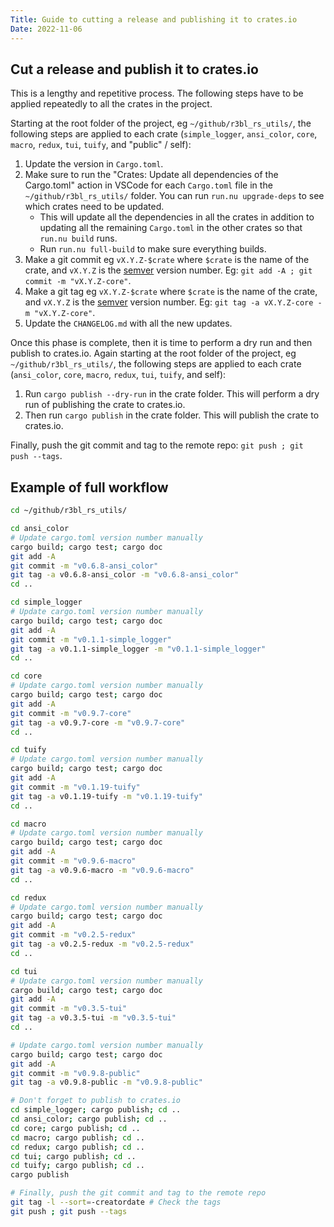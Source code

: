 ```yaml
---
Title: Guide to cutting a release and publishing it to crates.io
Date: 2022-11-06
---
```


## Cut a release and publish it to crates.io

This is a lengthy and repetitive process. The following steps have to be applied repeatedly to all
the crates in the project.

Starting at the root folder of the project, eg `~/github/r3bl_rs_utils/`, the following steps are
applied to each crate (`simple_logger`, `ansi_color`, `core`, `macro`, `redux`, `tui`, `tuify`, and
"public" / self):

1. Update the version in `Cargo.toml`.
2. Make sure to run the "Crates: Update all dependencies of the Cargo.toml" action in VSCode for
   each `Cargo.toml` file in the `~/github/r3bl_rs_utils/` folder. You can run `run.nu upgrade-deps`
   to see which crates need to be updated.
   - This will update all the dependencies in all the crates in addition to updating all the
     remaining `Cargo.toml` in the other crates so that `run.nu build` runs.
   - Run `run.nu full-build` to make sure everything builds.
3. Make a git commit eg `vX.Y.Z-$crate` where `$crate` is the name of the crate, and `vX.Y.Z` is the
   [semver](https://semver.org/) version number. Eg: `git add -A ; git commit -m "vX.Y.Z-core"`.
4. Make a git tag eg `vX.Y.Z-$crate` where `$crate` is the name of the crate, and `vX.Y.Z` is the
   [semver](https://semver.org/) version number. Eg: `git tag -a vX.Y.Z-core -m "vX.Y.Z-core"`.
5. Update the `CHANGELOG.md` with all the new updates.

Once this phase is complete, then it is time to perform a dry run and then publish to crates.io.
Again starting at the root folder of the project, eg `~/github/r3bl_rs_utils/`, the following steps
are applied to each crate (`ansi_color`, `core`, `macro`, `redux`, `tui`, `tuify`, and self):

1. Run `cargo publish --dry-run` in the crate folder. This will perform a dry run of publishing the
   crate to crates.io.
2. Then run `cargo publish` in the crate folder. This will publish the crate to crates.io.

Finally, push the git commit and tag to the remote repo: `git push ; git push --tags`.

## Example of full workflow

```sh
cd ~/github/r3bl_rs_utils/

cd ansi_color
# Update cargo.toml version number manually
cargo build; cargo test; cargo doc
git add -A
git commit -m "v0.6.8-ansi_color"
git tag -a v0.6.8-ansi_color -m "v0.6.8-ansi_color"
cd ..

cd simple_logger
# Update cargo.toml version number manually
cargo build; cargo test; cargo doc
git add -A
git commit -m "v0.1.1-simple_logger"
git tag -a v0.1.1-simple_logger -m "v0.1.1-simple_logger"
cd ..

cd core
# Update cargo.toml version number manually
cargo build; cargo test; cargo doc
git add -A
git commit -m "v0.9.7-core"
git tag -a v0.9.7-core -m "v0.9.7-core"
cd ..

cd tuify
# Update cargo.toml version number manually
cargo build; cargo test; cargo doc
git add -A
git commit -m "v0.1.19-tuify"
git tag -a v0.1.19-tuify -m "v0.1.19-tuify"
cd ..

cd macro
# Update cargo.toml version number manually
cargo build; cargo test; cargo doc
git add -A
git commit -m "v0.9.6-macro"
git tag -a v0.9.6-macro -m "v0.9.6-macro"
cd ..

cd redux
# Update cargo.toml version number manually
cargo build; cargo test; cargo doc
git add -A
git commit -m "v0.2.5-redux"
git tag -a v0.2.5-redux -m "v0.2.5-redux"
cd ..

cd tui
# Update cargo.toml version number manually
cargo build; cargo test; cargo doc
git add -A
git commit -m "v0.3.5-tui"
git tag -a v0.3.5-tui -m "v0.3.5-tui"
cd ..

# Update cargo.toml version number manually
cargo build; cargo test; cargo doc
git add -A
git commit -m "v0.9.8-public"
git tag -a v0.9.8-public -m "v0.9.8-public"

# Don't forget to publish to crates.io
cd simple_logger; cargo publish; cd ..
cd ansi_color; cargo publish; cd ..
cd core; cargo publish; cd ..
cd macro; cargo publish; cd ..
cd redux; cargo publish; cd ..
cd tui; cargo publish; cd ..
cd tuify; cargo publish; cd ..
cargo publish

# Finally, push the git commit and tag to the remote repo
git tag -l --sort=-creatordate # Check the tags
git push ; git push --tags
```
